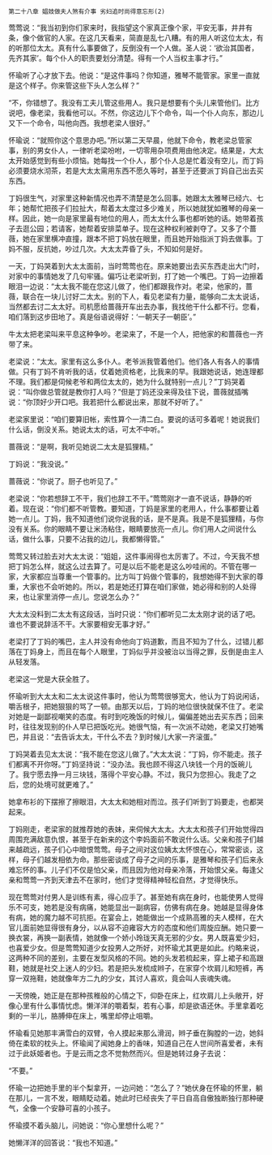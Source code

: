     第二十八章 娼妓做夫人煞有介事 劣妇追时尚得意忘形(2) 

   莺莺说：“我当初到你们家来时，我指望这个家真正像个家，平安无事，井井有条，像个做官的人家。在这几天看来，简直是乱七八糟。有的用人听这位太太，有的听那位太太。真有什么事要做了，反倒没有一个人做。圣人说：‘欲治其国者，先齐其家’。每个仆人的职责要划分清楚。得有一个人当权主事才行。”

   怀瑜听了心才放下去。他说：“是这件事吗？你知道，雅琴不能管家。家里一直就是这个样子。你来管这些下头人怎么样？”

   “不，你错想了。我没有工夫儿管这些用人。我只是想要有个头儿来管他们。比方说吧，像老梁，我看他可以。不然，你这边儿下个命令，叫一个仆人向东，那边儿又下一个命令，叫他向西。我想老梁人很好。”

   怀瑜说：“就照你这个意思办吧。”所以第二天早晨，他就下命令，教老梁总管家事，别的男女仆人，一律听老梁吩咐，一切零用杂项费用由他决定。结果是，大太太开始感觉到有些小烦恼。她每找一个仆人，那个仆人总是忙着没有空儿，而丁妈必须要烧水沏茶，若是大太太需用东西不愿久等时，甚至于还要派丁妈自己出去买东西。

   丁妈很生气，对家里这种新情况也弄不清楚是怎么回事。她跟太太雅琴已经六、七年；她帮忙把孩子们拉扯大，帮着太太度过多少难关，所以她就犹如雅琴的母亲一样。因此，她一向是家里最有地位的用人，而太太什么事也都听她的话。她带着孩子去逛公园；若请客，她帮着安排菜单子。现在这种权利被剥夺了。又多了个蔷薇，她在家里横冲直撞，跟本不把丁妈放在眼里，而且她开始指派丁妈去做事。丁妈不服，反抗她，吵过几次。大太太弄昏了头，不知如何是好。

   一天，丁妈哭着到大太太面前，当时莺莺也在。原来她要出去买东西走出大门时，对家中的事情她发了几句牢骚。偏巧让老梁听到，打了她一个嘴巴。丁妈一边擦着眼泪一边说：“太太我不能在您这儿做了，他们都跟我作对。老梁，他家的，蔷薇，联合在一块儿讨好二太太。别的下人，看见老梁有力量，能够向二太太说话，当然都去讨二太太好。司机愿给蔷薇开车出去办事，我找他干什么都不行。您看，咱们落到这步田地了。真是俗语说得好：‘一朝天子一朝臣’。”

   牛太太把老梁叫来平息这种争吵。老梁来了，不是一个人，把他家的和蔷薇也一齐带了来。

   老梁说：“太太。家里有这么多仆人。老爷派我管着他们。他们各人有各人的事情做。只有丁妈不肯听我的话，仗着她资格老，比我来的早。我跟她说话，她连理都不理。我们都是伺候老爷和两位太太的，她为什么就特别一点儿？”丁妈哭着说：“叫你做总管就是教你打人吗？”但是丁妈还没来得及往下说，蔷薇就插嘴说：“你顶好少开口吧。我若把什么都说出来，那就不好听了。”

   老梁家里说：“咱们要算旧帐，索性算个一清二白。要说的话可多着呢！她说我们什么话，倒没关系。她说太太的话，可太不中听。”

   蔷薇说：“是啊，我听见她说二太太是狐狸精。”

   丁妈说：“我没说。”

   蔷薇说：“你说了。厨子也听见了。”

   老梁说：“你若想辞工不干，我们也辞工不干。”莺莺刚才一直不说话，静静的听着。现在说：“你们都不听管教。要知道，丁妈是家里的老用人，什么事都要让着她一点儿。丁妈，我不知道他们说你说我的话，是不是真。我是不是狐狸精，与你没有关系。你的眼睛不要让米汤粘住，眼睛要放亮一点儿。你们用人之间说什么话，做什么事，只要不沾我的边儿，我都懒得管。”

   莺莺又转过脸去对大太太说：“姐姐，这件事闹得也太厉害了。不过，今天我不想把丁妈怎么样，就这么过去算了。可是以后不能老是这么吵哇闹的。不管在哪一家，大家都应当尊重一个管事的。比方叫丁妈做个管事的，我想她得不到大家的尊重，大家也不会听她的。所以，若是她还打算在咱们家做，她必得和别的人处得来，也让家里消停一点儿。您说怎么办？”

   大太太没料到二太太有这段话，当时只说：“你们都听见二太太刚才说的话了吧。谁也不要说辞活不干。大家要相安无事才好。”

   老梁打了丁妈的嘴巴，主人并没有命他向丁妈道歉，而且不知为了什么，过错儿都落在丁妈身上，而且在每个人眼里，丁妈似乎并没被治以当得之罪，反倒是由主人从轻发落。

   老梁这一党是大获全胜了。

   怀瑜听到大太太和二太太说这件事时，他认为莺莺很够宽大，他认为丁妈说闲话，嚼舌根子，把她狠狠的骂了一顿。由那天以后，丁妈的地位很快就保不住了。老梁对她是一副鄙视嘲笑的态度。有时到吃晚饭的时候儿，偏偏差她出去买东西；回来时，往往发现别的仆人早已把饭吃光。她很气恼，有一次派不动她，老梁又打她嘴巴，并且说：“去告诉太太，干什么不去？到时候儿大家一齐滚蛋。”

   丁妈哭着去见太太说：“我不能在您这儿做了。”大太太说：“丁妈，你不能走。孩子们都离不开你呀。”丁妈坚持说：“没办法。我也顾不得这八块钱一个月的饭碗儿了。我宁愿去挣一月三块钱，落得个平安心静。不过，我只为您担心。我走了之后，您的处境可就更难了。”

   她拿布衫的下摆擦了擦眼泪，大太太和她相对而泣。孩子们听到丁妈要走，也都哭起来。

   丁妈刚走，老梁家的就推荐她的表妹，来伺候大太太。大太太和孩子们开始觉得四周围充满敌意仇恨，甚至于在新来的这个李妈面前不敢说什么话。父亲和孩子们越来越疏远，孩子们心中暗恨莺莺。母子之间对这位姨太太怀恨在心，常常密谈，这样，母子们越发相依为命。那些密谈成了母子之间的乐事，是雅琴和孩子们后来永难忘怀的事。儿子们不仅是怕父亲，而且因为他对母亲冷落，开始恨父亲。每逢父亲和莺莺一齐到天津去不在家时，他们才觉得精神轻松自然，才觉得快乐。

   现在莺莺对付男人是训练有素，得心应手了。甚至她有病在身时，也能使男人觉得乐不可支，她若是没有病痛，她能显出一副病容，仿佛有病在身。她越是显得身体有病，她的魔力越不可抗拒。在宴会上，她能做出一个成熟高雅的夫人模样，在大官儿面前她显得很有身分，以从容不迫雍容大方的态度和他们周旋应酬。她只要一换衣裳，再换一副表情，她就像一个娇小玲珑天真无邪的少女。男人既喜爱少妇，也喜爱少女。但是莺莺知道少女投男人之所好，对怀瑜尤其更是如此。约略来说，这两种不同的差别，主要在发型风格的不同。她的头发若梳起来，穿上裙子和高跟鞋，她就是社交上迷人的少妇。若是把头发梳成辫子，在家穿个坎肩儿和短裤，再穿一双拖鞋，她就像年方二九的少女，其讨人喜欢，竟会叫人丧魂失魂。

   一天傍晚，她正是在那种孩稚般的心情之下，仰卧在床上，红坎肩儿上头敞开，好像心里有什么事情忧虑。懒洋洋的嚼着梨，若有心事，却是欲语还休。手里拿着吃剩的一半儿，胳膊伸在床上，嘴里却停止咀嚼。

   怀瑜看见她那丰满雪白的双臂，令人摸起来那么滑润，辫子垂在胸膛的一边，她斜倚在柔软的枕头上。怀瑜闻了闻她身上的香味，知道自己在人世间所喜爱者，未有过于此妖姬者也。于是云雨之念不觉勃然而兴。但是她转过身子去说：

   “不要。”

   怀瑜一边把她手里的半个梨拿开，一边问她：“怎么了？”她伏身在怀瑜的怀里，躺在那儿，一言不发，眼睛眨动着。她此时已经丧失了平日自高自傲独断独行那种硬气，全像一个安静可喜的小孩子。

   怀瑜摸不着头脑儿，问她说：“你心里想什么呢？”

   她懒洋洋的回答说：“我也不知道。”

